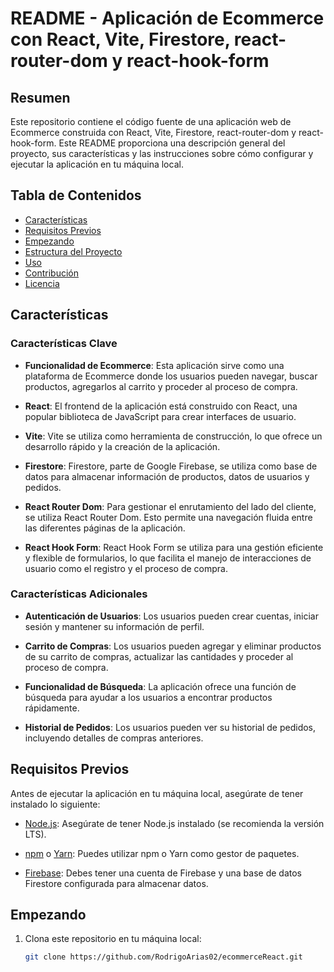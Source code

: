 # README - Aplicación de Ecommerce con React, Vite, Firestore, react-router-dom y react-hook-form

## Resumen

Este repositorio contiene el código fuente de una aplicación web de Ecommerce construida con React, Vite, Firestore, react-router-dom y react-hook-form. Este README proporciona una descripción general del proyecto, sus características y las instrucciones sobre cómo configurar y ejecutar la aplicación en tu máquina local.

## Tabla de Contenidos

- [Características](#características)
- [Requisitos Previos](#requisitos-previos)
- [Empezando](#empezando)
- [Estructura del Proyecto](#estructura-del-proyecto)
- [Uso](#uso)
- [Contribución](#contribución)
- [Licencia](#licencia)

## Características

### Características Clave

- **Funcionalidad de Ecommerce**: Esta aplicación sirve como una plataforma de Ecommerce donde los usuarios pueden navegar, buscar productos, agregarlos al carrito y proceder al proceso de compra.

- **React**: El frontend de la aplicación está construido con React, una popular biblioteca de JavaScript para crear interfaces de usuario.

- **Vite**: Vite se utiliza como herramienta de construcción, lo que ofrece un desarrollo rápido y la creación de la aplicación.

- **Firestore**: Firestore, parte de Google Firebase, se utiliza como base de datos para almacenar información de productos, datos de usuarios y pedidos.

- **React Router Dom**: Para gestionar el enrutamiento del lado del cliente, se utiliza React Router Dom. Esto permite una navegación fluida entre las diferentes páginas de la aplicación.

- **React Hook Form**: React Hook Form se utiliza para una gestión eficiente y flexible de formularios, lo que facilita el manejo de interacciones de usuario como el registro y el proceso de compra.

### Características Adicionales

- **Autenticación de Usuarios**: Los usuarios pueden crear cuentas, iniciar sesión y mantener su información de perfil.

- **Carrito de Compras**: Los usuarios pueden agregar y eliminar productos de su carrito de compras, actualizar las cantidades y proceder al proceso de compra.

- **Funcionalidad de Búsqueda**: La aplicación ofrece una función de búsqueda para ayudar a los usuarios a encontrar productos rápidamente.

- **Historial de Pedidos**: Los usuarios pueden ver su historial de pedidos, incluyendo detalles de compras anteriores.

## Requisitos Previos

Antes de ejecutar la aplicación en tu máquina local, asegúrate de tener instalado lo siguiente:

- [Node.js](https://nodejs.org/): Asegúrate de tener Node.js instalado (se recomienda la versión LTS).

- [npm](https://www.npmjs.com/) o [Yarn](https://yarnpkg.com/): Puedes utilizar npm o Yarn como gestor de paquetes.

- [Firebase](https://firebase.google.com/): Debes tener una cuenta de Firebase y una base de datos Firestore configurada para almacenar datos.

## Empezando

1. Clona este repositorio en tu máquina local:

   ```bash
   git clone https://github.com/RodrigoArias02/ecommerceReact.git
